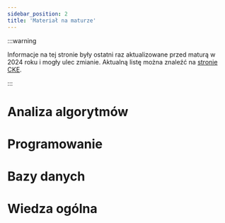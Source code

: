 ```yaml
---
sidebar_position: 2
title: 'Materiał na maturze'
---
```


:::warning

Informacje na tej stronie były ostatni raz aktualizowane przed maturą w 2024
roku i mogły ulec zmianie. Aktualną listę można znaleźć na [stronie CKE](https://cke.gov.pl/egzamin-maturalny/egzamin-maturalny-w-formule-2023/podstawa-programowa/).

:::

# Analiza algorytmów

# Programowanie

# Bazy danych

# Wiedza ogólna
